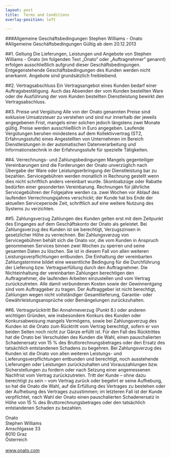 ```yaml
---
layout: post
title:  Terms and Conditions
overlay-position: left

---
```


###Allgemeine Geschäftsbedingungen Stephen Williams - Onato
#Allgemeine Geschäftsbedingungen Gültig ab dem 20.12.2013

##1. Geltung
Die Lieferungen, Leistungen und Angebote von Stephen Williams - Onato (im folgenden Text „Onato“ oder „Auftragnehmer“ genannt) erfolgen ausschließlich aufgrund dieser Geschäftsbedingungen. Entgegenstehende Geschäftsbedingungen des Kunden werden nicht anerkannt. Angebote sind grundsätzlich freibleibend.

##2. Vertragsabschluss
Ein Vertragsangebot eines Kunden bedarf einer Auftragsbestätigung. Auch das Absenden der vom Kunden bestellten Ware oder die Ausführung der vom Kunden bestellten Dienstleistung bewirkt den Vertragsabschluss.

##3. Preise und Vergütung
Alle von der Onato genannten Preise sind exklusive Umsatzsteuer zu verstehen und sind nur innerhalb der jeweils angegebenen Frist, mangels einer solchen jedoch längstens zwei Monate gültig. Preise werden ausschließlich in Euro angegeben.
Laufende Vergütungen beruhen mindestens auf dem Kollektivvertrag (ST2, Erfahrungsstufe) eines Angestellten von Unternehmen im Bereich Dienstleistungen in der automatischen Datenverarbeitung und Informationstechnik in der Erfahrungsstufe für spezielle Tätigkeiten.

##4. Verrechnungs- und Zahlungsbedingungen
Mangels gegenteiliger Vereinbarungen sind die Forderungen der Onato unverzüglich nach Übergabe der Ware oder Leistungserbringung der Dienstleistung bar zu bezahlen. Servicegebühren werden monatlich in Rechnung gestellt wenn dies nicht schriftlich anders vereinbart wurde. Skontoabzüge oder Rabatte bedürfen einer gesonderten Vereinbarung. Rechnungen für jährliche Servicegebühren der Folgejahre werden ca. zwei Wochen vor Ablauf des laufenden Verrechnungsjahres verschickt; der Kunde hat bis Ende der aktuellen Serviceperiode Zeit, schriftlich auf eine weitere Nutzung des Systems zu verzichten.

##5. Zahlungsverzug
Zahlungen des Kunden gelten erst mit dem Zeitpunkt des Einganges auf dem Geschäftskonto der Onato als geleistet. Bei Zahlungsverzug des Kunden ist sie berechtigt, Verzugszinsen in gesetzlicher Höhe zu verrechnen. Bei Zahlungsverzug von Servicegebühren behält sich die Onato vor, die vom Kunden in Anspruch genommenen Services binnen zwei Wochen zu sperren und seine gesamten Daten zu löschen. Sie ist in diesem Fall von allen weiteren Leistungsverpflichtungen entbunden.
Die Einhaltung der vereinbarten Zahlungstermine bildet eine wesentliche Bedingung für die Durchführung der Lieferung bzw. Vertragserfüllung durch den Auftragnehmer. Die Nichteinhaltung der vereinbarten Zahlungen berechtigen den Auftragnehmer, die laufenden Arbeiten einzustellen und vom Vertrag zurückzutreten. Alle damit verbundenen Kosten sowie der Gewinnentgang sind vom Auftraggeber zu tragen. Der Auftraggeber ist nicht berechtigt, Zahlungen wegen nicht vollständiger Gesamtlieferung, Garantie- oder Gewährleistungsansprüche oder Bemängelungen zurückzuhalten.

##6. Vertragsrücktritt
Bei Annahmeverzug (Punkt 8.) oder anderen wichtigen Gründen, wie insbesondere Konkurs des Kunden oder Konkursabweisung mangels Vermögens, sowie bei Zahlungsverzug des Kunden ist die Onato zum Rücktritt vom Vertrag berechtigt, sofern er von beiden Seiten noch nicht zur Gänze erfüllt ist. Für den Fall des Rücktrittes hat die Onato bei Verschulden des Kunden die Wahl, einen pauschalierten Schadenersatz von 15 % des Bruttorechnungsbetrages oder den Ersatz des tatsächlich entstandenen Schadens zu begehren. Bei Zahlungsverzug des Kunden ist die Onato von allen weiteren Leistungs- und Lieferungsverpflichtungen entbunden und berechtigt, noch ausstehende Lieferungen oder Leistungen zurückzuhalten und Vorauszahlungen bzw. Sicherstellungen zu fordern oder nach Setzung einer angemessenen Nachfrist vom Vertrag zurückzutreten. Tritt der Kunde – ohne dazu berechtigt zu sein – vom Vertrag zurück oder begehrt er seine Aufhebung, so hat die Onato die Wahl, auf die Erfüllung des Vertrages zu bestehen oder der Aufhebung des Vertrages zuzustimmen; im letzteren Fall ist der Kunde verpflichtet, nach Wahl der Onato einen pauschalierten Schadenersatz in Höhe von 15 % des Bruttorechnungsbetrages oder den tatsächlich entstandenen Schaden zu bezahlen.

Onato<br />
Stephen Williams<br />
Amschlgasse 33<br />
8010 Graz<br />
Österreich<br />
<br />
www.onato.com
